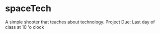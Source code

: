 # spaceTech
A simple shooter that teaches about technology.
Project Due: Last day of class at 10 'o clock
